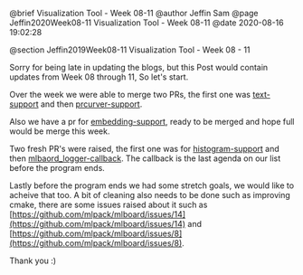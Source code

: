 @brief Visualization Tool - Week 08-11
@author Jeffin Sam
@page Jeffin2020Week08-11 Visualization Tool - Week 08-11
@date 2020-08-16 19:02:28

@section Jeffin2019Week08-11 Visualization Tool - Week 08 - 11

Sorry for being late in updating the blogs, but this Post would contain updates from Week 08 through 11, So let's start.

Over the week we were able to merge two PRs, the first one was [text-support](https://github.com/mlpack/mlboard/pull/7) and then [prcurver-support](https://github.com/mlpack/mlboard/pull/12). 

Also we have a pr for [embedding-support](https://github.com/mlpack/mlboard/pull/10), ready to be merged and hope full would be merge this week.

Two fresh PR's were raised, the first one was for [histogram-support](https://github.com/mlpack/mlboard/pull/13) and then [mlbaord_logger-callback](https://github.com/mlpack/mlboard/pull/15). The callback is the last agenda on our list before the program ends. 

Lastly before the program ends we had some stretch goals, we would like to acheive that too. A bit of cleaning also needs to be done such as improving cmake, there are some issues raised about it such as [https://github.com/mlpack/mlboard/issues/14](https://github.com/mlpack/mlboard/issues/14) and [https://github.com/mlpack/mlboard/issues/8](https://github.com/mlpack/mlboard/issues/8).

Thank you :)

